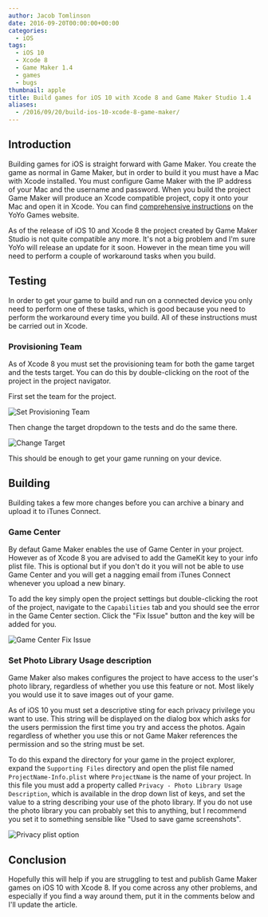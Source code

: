```yaml
---
author: Jacob Tomlinson
date: 2016-09-20T00:00:00+00:00
categories:
  - iOS
tags:
  - iOS 10
  - Xcode 8
  - Game Maker 1.4
  - games
  - bugs
thumbnail: apple
title: Build games for iOS 10 with Xcode 8 and Game Maker Studio 1.4
aliases:
  - /2016/09/20/build-ios-10-xcode-8-game-maker/
---
```



## Introduction

Building games for iOS is straight forward with Game Maker. You create the game as normal in Game Maker, but in order to build it you must have a Mac with Xcode installed. You must configure Game Maker with the IP address of your Mac and the username and password. When you build the project Game Maker will produce an Xcode compatible project, copy it onto your Mac and open it in Xcode. You can find [comprehensive instructions][yoyo-ios-guide] on the YoYo Games website.

As of the release of iOS 10 and Xcode 8 the project created by Game Maker Studio is not quite compatible any more. It's not a big problem and I'm sure YoYo will release an update for it soon. However in the mean time you will need to perform a couple of workaround tasks when you build.

## Testing

In order to get your game to build and run on a connected device you only need to perform one of these tasks, which is good because you need to perform the workaround every time you build. All of these instructions must be carried out in Xcode.

### Provisioning Team

As of Xcode 8 you must set the provisioning team for both the game target and the tests target. You can do this by double-clicking on the root of the project in the project navigator.

First set the team for the project.

![Set Provisioning Team](http://i.imgur.com/yUirK3a.png)

Then change the target dropdown to the tests and do the same there.

![Change Target](http://i.imgur.com/Jsx42QS.png)

This should be enough to get your game running on your device.

## Building

Building takes a few more changes before you can archive a binary and upload it to iTunes Connect.

### Game Center

By defaut Game Maker enables the use of Game Center in your project. However as of Xcode 8 you are advised to add the GameKit key to your info plist file. This is optional but if you don't do it you will not be able to use Game Center and you will get a nagging email from iTunes Connect whenever you upload a new binary.

To add the key simply open the project settings but double-clicking the root of the project, navigate to the `Capabilities` tab and you should see the error in the Game Center section. Click the "Fix Issue" button and the key will be added for you.

![Game Center Fix Issue](http://i.imgur.com/freQG4m.png)

### Set Photo Library Usage description

Game Maker also makes configures the project to have access to the user's photo library, regardless of whether you use this feature or not. Most likely you would use it to save images out of your game.

As of iOS 10 you must set a descriptive sting for each privacy privilege you want to use. This string will be displayed on the dialog box which asks for the users permission the first time you try and access the photos. Again regardless of whether you use this or not Game Maker references the permission and so the string must be set.

To do this expand the directory for your game in the project explorer, expand the `Supporting Files` directory and open the plist file named `ProjectName-Info.plist` where `ProjectName` is the name of your project. In this file you must add a property called `Privacy - Photo Library Usage Description`, which is available in the drop down list of keys, and set the value to a string describing your use of the photo library. If you do not use the photo library you can probably set this to anything, but I recommend you set it to something sensible like "Used to save game screenshots".

![Privacy plist option](http://i.imgur.com/bH9IF0v.png)

## Conclusion

Hopefully this will help if you are struggling to test and publish Game Maker games on iOS 10 with Xcode 8. If you come across any other problems, and especially if you find a way around them, put it in the comments below and I'll update the article.

[yoyo-ios-guide]: http://help.yoyogames.com/hc/en-us/articles/216753858-Develop-For-And-Distribute-To-iOS
